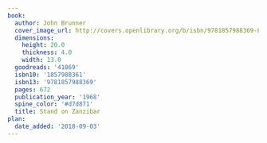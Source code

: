 ```yaml
---
book:
  author: John Brunner
  cover_image_url: http://covers.openlibrary.org/b/isbn/9781857988369-L.jpg
  dimensions:
    height: 20.0
    thickness: 4.0
    width: 13.0
  goodreads: '41069'
  isbn10: '1857988361'
  isbn13: '9781857988369'
  pages: 672
  publication_year: '1968'
  spine_color: '#d7d871'
  title: Stand on Zanzibar
plan:
  date_added: '2018-09-03'
---
```

